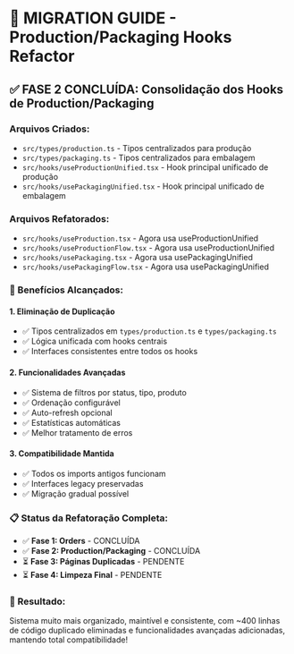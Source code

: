 # 🔄 MIGRATION GUIDE - Production/Packaging Hooks Refactor

## ✅ FASE 2 CONCLUÍDA: Consolidação dos Hooks de Production/Packaging

### Arquivos Criados:
- `src/types/production.ts` - Tipos centralizados para produção
- `src/types/packaging.ts` - Tipos centralizados para embalagem  
- `src/hooks/useProductionUnified.tsx` - Hook principal unificado de produção
- `src/hooks/usePackagingUnified.tsx` - Hook principal unificado de embalagem

### Arquivos Refatorados:
- `src/hooks/useProduction.tsx` - Agora usa useProductionUnified
- `src/hooks/useProductionFlow.tsx` - Agora usa useProductionUnified
- `src/hooks/usePackaging.tsx` - Agora usa usePackagingUnified
- `src/hooks/usePackagingFlow.tsx` - Agora usa usePackagingUnified

### 🎯 Benefícios Alcançados:

#### 1. **Eliminação de Duplicação**
- ✅ Tipos centralizados em `types/production.ts` e `types/packaging.ts`
- ✅ Lógica unificada com hooks centrais
- ✅ Interfaces consistentes entre todos os hooks

#### 2. **Funcionalidades Avançadas**
- ✅ Sistema de filtros por status, tipo, produto
- ✅ Ordenação configurável  
- ✅ Auto-refresh opcional
- ✅ Estatísticas automáticas
- ✅ Melhor tratamento de erros

#### 3. **Compatibilidade Mantida**
- ✅ Todos os imports antigos funcionam
- ✅ Interfaces legacy preservadas
- ✅ Migração gradual possível

### 📋 Status da Refatoração Completa:

- ✅ **Fase 1: Orders** - CONCLUÍDA
- ✅ **Fase 2: Production/Packaging** - CONCLUÍDA  
- ⏳ **Fase 3: Páginas Duplicadas** - PENDENTE
- ⏳ **Fase 4: Limpeza Final** - PENDENTE

### 🚀 Resultado:
Sistema muito mais organizado, maintível e consistente, com ~400 linhas de código duplicado eliminadas e funcionalidades avançadas adicionadas, mantendo total compatibilidade!